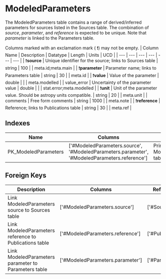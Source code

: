 # ModeledParameters
The ModeledParameters table contains a range of derived/inferred parameters for sources listed in the Sources table. The combination of *source*, *parameter*, and *reference* is expected to be unique. Note that *parameter* is linked to the Parameters table. 


Columns marked with an exclamation mark ( :exclamation:) may not be empty.
| Column Name | Description | Datatype | Length | Units  | UCD |
| --- | --- | --- | --- | --- | --- |
| :exclamation:**source** | Unique identifier for the source; links to Sources table | string | 100 |  | meta.id;meta.main  |
| :exclamation:**parameter** | Parameter name; links to Parameters table | string | 30 |  | meta.id  |
| :exclamation:**value** | Value of the parameter | double |  |  | meta.modelled  |
| value_error | Uncertainty of the parameter value | double |  |  | stat.error;meta.modelled  |
| :exclamation:**unit** | Unit of the parameter value. Should be astropy units compatible. | string | 20 |  | meta.unit  |
| comments | Free form comments | string | 1000 |  | meta.note  |
| :exclamation:**reference** | Reference; links to Publications table | string | 30 |  | meta.ref  |

## Indexes
| Name | Columns | Description |
| --- | --- | --- |
| PK_ModeledParameters | ['#ModeledParameters.source', '#ModeledParameters.parameter', '#ModeledParameters.reference'] | Primary key for ModeledParameters table |

## Foreign Keys
| Description | Columns | Referenced Columns |
| --- | --- | --- |
| Link ModeledParameters source to Sources table | ['#ModeledParameters.source'] | ['#Sources.source'] |
| Link ModeledParameters reference to Publications table | ['#ModeledParameters.reference'] | ['#Publications.reference'] |
| Link ModeledParameters parameter to Parameters table | ['#ModeledParameters.parameter'] | ['#Parameters.parameter'] |
